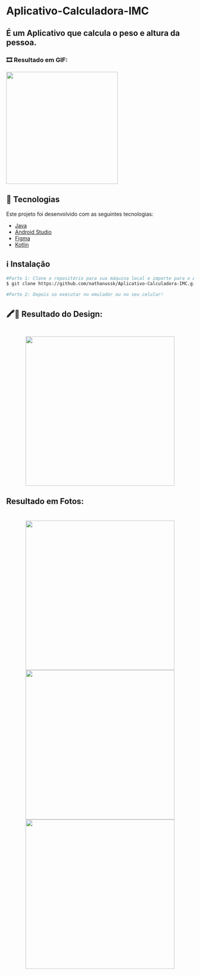 # Aplicativo-Calculadora-IMC

## É um Aplicativo que calcula o peso e altura da pessoa.

### 🎞 Resultado em GIF:

<img src="https://user-images.githubusercontent.com/53570115/123141885-3ef92980-d42f-11eb-9b5f-d7be5bca4b1e.gif" width="300"/>

## :rocket: Tecnologias

Este projeto foi desenvolvido com as seguintes tecnologias:

- [Java](https://www.java.com/pt-BR/)
- [Android Studio](https://developer.android.com/studio)
- [Figma](https://www.figma.com/)
- [Kotlin](https://kotlinlang.org/)

## :information_source: Instalação

```bash
#Parte 1: Clone o repositório para sua máquina local e importe para o Android Studio,
$ git clone https://github.com/nathanussk/Aplicativo-Calculadora-IMC.git

#Parte 2: Depois so executar no emulador ou no seu celular!

```
## 🖍📐 Resultado do Design:

<h1 align="center">

<img src="https://user-images.githubusercontent.com/53570115/123141763-1bce7a00-d42f-11eb-9933-d40e905d96a3.png"
    height="400">

</h1>

## Resultado em Fotos:

<h1 align="center">

<img src="https://user-images.githubusercontent.com/53570115/123140433-a910cf00-d42d-11eb-9d45-142b03662850.png"
    height="400">
<img src="https://user-images.githubusercontent.com/53570115/123140475-b62dbe00-d42d-11eb-95d6-6ec233919cee.png"
    height="400">
<img src="https://user-images.githubusercontent.com/53570115/123140485-b928ae80-d42d-11eb-8407-b947366191a1.png"
    height="400">

</h1>
